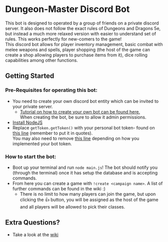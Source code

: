 # Dungeon-Master Discord Bot
This bot is designed to operated by a group of friends on a private discord server. It also does not follow the exact rules of Dungeons and Dragons 5e, but instead a much more relaxed version with easier to understand set of rules. This works perfectly for new-comers to the game!\
This discord bot allows for player inventory management, basic combat with melee weapons and spells, player shopping (the host of the game can create a shop allowing players to purchase items from it), dice rolling capabilities among other functions.
## Getting Started
### Pre-Requisites for operating this bot:
- You need to create your own discord bot entity which can be invited to your private server.
  - [Tutorial on how to create your own bot can be found here.](https://discordpy.readthedocs.io/en/latest/discord.html)\
    When creating the bot, be sure to allow it admin permissions.
- [Install NodeJS](https://nodejs.org/en/)
- Replace `getToken.getToken()` with your personal bot token- found on [this line](https://github.com/AdityaHarvi/Dungeon-Master/blob/main/main.js#L23) (remember to put it in quotes).\
  You may also need to remove [this line](https://github.com/AdityaHarvi/Dungeon-Master/blob/main/main.js#L3) depending on how you implemented your bot token.
### How to start the bot:
- Boot up your terminal and run `node main.js`! The bot should notify you (through the terminal) once it has setup the database and is accepting commands.
- From here you can create a game with `!create <campaign name>`. A list of further commands can be found in the wiki :)
  - There is no limit to how many players can join the game, but upon clicking the :+1: button, you will be assigned as the host of the game and all players will be allowed to pick their classes.
## Extra Questions?
- Take a look at the [wiki](https://github.com/AdityaHarvi/Dungeon-Master/wiki)
